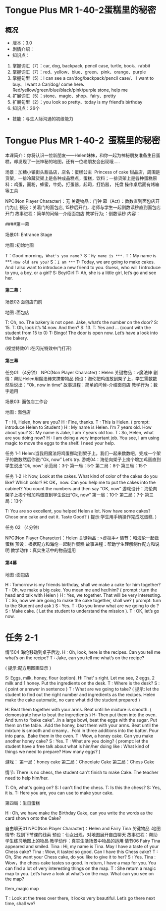 # Tongue Plus MR 1-40-2蛋糕里的秘密
## 概况
* 版本：3.0
* 剧情介绍：
* 知识点：
1. 掌握词汇（7）：car, dog, backpack, pencil case, turtle, book、rabbit
2. 掌握词汇（7）：red、yellow、blue、green、pink、orange、purple
3. 掌握句型（5）：I can see a car/dog/backpack/pencil case/、 I want to buy、I want a Car/dog/ come here、Red/yellow/green/blue/black/pink/purple stone, help me
4. 扩展词汇（5）：stone、magic、shop、fairy、pretty
5. 扩展句型（2）：you look so pretty、today is my friend’s birthday
6. 知识点：26个
* 技能：与生人际沟通的初级能力

# Tongue Plus MR 1-40-2  蛋糕里的秘密

本课简介：你将认识一位新朋友——Helen妹妹，和你一起为神秘朋友准备生日蛋糕，却发现了一张神秘的地图，还有一位老朋友会出现哦…..

场景：加糖小镇街头甜品店，店名：蛋糕公主  Princess of cake
甜品店，周围是货架，一排冷藏货架上是各种成品糕点，蛋糕，饮料；一排货架上是各种蛋糕原料：鸡蛋，面粉，蜂蜜，牛奶，打蛋器，起司，打奶器， 托盘
操作桌后面有烤箱等工具


NPC(Non Player Character)：无
关键物品：门钟
幕（Act）：数数直到面包店开门为止
预设：关着门的面包店, 15秒后开门，老师与学生一起倒数读秒直到面包店开门
故事进程：简单的问候—介绍面包店
教学行为;：倒数读秒
内容：

####第一幕

场景01: Entrance Stage

地图 :初始地图

T：Good morning，`What's you name？`
S：`My name is ***.`
T：My name is ***. `How old are you?`
S：`I am ***`
T: Today, we are going to make cakes. And I also want to introduce a new friend to you. Guess, who will I introduce to you, a boy, or a girl?
S: Boy/Girl
T: Ah, she is a little girl, let’s go and see her.


#### 第二幕：

场景02:面包店门前

地图 :面包店

T: Oh, no. The bakery is not open. Jake, what’s the number on the door?
S: 15.
T: Oh, look it’s 14 now. And then?
S: 13.
T: Yes and ...
 (count with the student from 15 to 0)
T: Bingo! The door is open now. Let’s have a look into the bakery.

(视觉特效01 :在闪光特效中门打开)

#### 第三幕

任务01 （4分钟）
NPC(Non Player Character)：Helen
关键物品：>魔法棒
剧情：帮助Helen用魔法棒来携带物品
预设：海伦把鸡蛋放到架子上，学生需数数然后说出：“Ok, now in time”
故事进程：简单的问候-介绍面包店
教学行为：数字运用

场景03: 面包店工作台

地图 : 面包店

T : Hi, Helen, how are you?
H : Fine, thanks.
T : This is Helen. ( prompt: introduce Helen to Student )
H : My name is Helen. I’m 7 years old. How about you?
S : My name is Jake, I am 7 years old too.
T : So, Helen, what are you doing now?
H : I am doing a very important job. You see, I am using magic to move the eggs to the shelf. I need your help.


任务 1-1
Helen:当我用魔法将鸡蛋挪动到架子上。我们一起来数数吧，完成一个架子的数数然后你说:”Ok, now”
Let’s try.
游戏04：海伦向架子上挨个增加鸡蛋直到学生说出“Ok, now”
示范局：3个
第一局：5个
第二局：8个
第三局：15个

任务 1-2
H: Now, Look at the cakes. What kind of color of the cakes do you like? Which color?
H: OK，now. Can you help me to put the cakes into the cabinet? You count the numbers and then say “OK, now”
游戏设计：海伦向架子上挨个增加鸡蛋直到学生说出“Ok, now”
第一局：10个
第二局：7个
第三局：13个

T: You are so excellent, you helped Helen a lot. Now have some cakes? Chose one cake and eat it. Taste Good?
( 提示:学生用手柄操作完成吃蛋糕. )





任务 02 （4分钟）

NPC(Non Player Character)：Helen
关键物品 : >虚拟手<
情节：和海伦一起做蛋糕
预设：根据配方和海伦一起制作蛋糕
故事进程：帮助学生理解制作配方和说明
教学动作：真实生活中的物品运用

#### 第4幕

地图 :面包店

H : Tomorrow is my friends birthday, shall we make a cake for him together?
T : Oh, we make a big cake. You mean me and her/him? ( prompt : turn the head and talk with Helen )
H : Yes, we together. That will be very interesting.
T : So, now we are going to make the cake together, shall we? ( prompt: turn to the Student and ask )
S : Yes.
T : Do you know what are we going to do ?
S : Make cake. ( Let the student to understand the mission ).
T : OK, let’s go now.

任务 2-1
==============================
情节04
海伦移动到桌子后边.
H : Oh, look, here is the recipes. Can you tell me what’s on the recipe?
T : Jake, can you tell me what’s on the recipe?

( 提示:配方用图画显示 )

S: Eggs, milk, honey, flour (option).
H: That’ s right. Let me see, 2 eggs, 2 milk and 1 honey. Put the ingredients on the desk.
T : Where is the desk?
S : ( point or answer in sentence )
T : What are we going to take?
( 提示: let the student to find out the right number and ingredients as the recipes. Helen make the cake automatic, no care what did the student prepared )

H: Beat them together with your arms. Beat until he mixture is smooth. ( demonstrate how to beat the ingredients )
H: Then put them into the oven. And turn to “bake cake”.
.In a large bowl, beat the eggs with the sugar. Put them on the table.
.Add the honey, beat them with your arms. Beat until the mixture is smooth and creamy..
.Fold in three additions into the batter. Pour into pans.
.Bake them in the oven.
T : Wow, a honey cake. Can you make another honey cake?
S : Yes.
T : What are you doing? ( prompt: let the student have a free talk about what is him/her doing like :
What kind of things we need to prepare?
How many eggs? )

游戏：
第一局：honey cake
第二局：Chocolate Cake
第三局：Chess Cake

情节: There is no chess, the student can't finish to make Cake. The teacher need to help him/her.

T: Oh, what's going on?
S: I can't find the chess.
T: Is this the chess?
S: Yes, it is.
T: Here you are, you can use to make your cake.

第四局：生日蛋糕

H : Oh, we have make the Birthday Cake, can you write the words as the card shown onto the Cake?


自由聊天01
NPC(Non Player Character)：Helen and Fairy Tina 
关键物品 :地图
情节: 找到下节课的线索
预设：仙女出现，对地图展开自由聊天
故事进程：帮助学生练习地图上的物品
教学动作：真实生活场景中物品的运用
情节06
Fairy Tina appeared and smiled.
Tina : Hi, my name is Tina. May I have a taste of your Chess cake?
Tina : Wow, it tasted so good. Can I have this Chess cake?
T : Oh, She want your Chess cake, do you like to give it to her?
S : Yes.
Tina : Wow，the chess cake tastes so good. In return, I have a map for you. You can find a lot of very interesting things on the map.
T : She return a magic map to you. Let’s have a look at what’s on the map. What can you see on the map?

Item_magic map

T : Look at the trees over there, it looks very beautiful. Let’s go there next time, shall we?